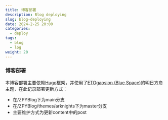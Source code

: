 ```yaml
---
title: 博客部署
description: Blog deploying
slug: blog-deploying
date: 2024-2-25 20:00
categories:
  - deploy
tags:
  - blog
  - log
weight: 20
---
```

### 博客部署
本博客部署主要依赖[Hugo](https://hugo.zcopy.site)框架，并使用了[ETOgaosion (Blue Space)](https://github.com/ETOgaosion)的明日方舟主题，在此记录部署更新方式：
- 在/ZPYBlog下为main分支
- 在/ZPYBlog/themes/arknights下为master分支
- 主要维护方式为更新content中的post